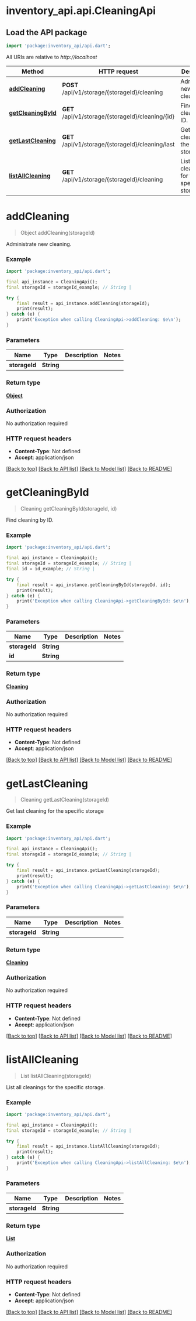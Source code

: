 # inventory_api.api.CleaningApi

## Load the API package
```dart
import 'package:inventory_api/api.dart';
```

All URIs are relative to *http://localhost*

Method | HTTP request | Description
------------- | ------------- | -------------
[**addCleaning**](CleaningApi.md#addcleaning) | **POST** /api/v1/storage/{storageId}/cleaning | Administrate new cleaning.
[**getCleaningById**](CleaningApi.md#getcleaningbyid) | **GET** /api/v1/storage/{storageId}/cleaning/{id} | Find cleaning by ID.
[**getLastCleaning**](CleaningApi.md#getlastcleaning) | **GET** /api/v1/storage/{storageId}/cleaning/last | Get last cleaning for the specific storage
[**listAllCleaning**](CleaningApi.md#listallcleaning) | **GET** /api/v1/storage/{storageId}/cleaning | List all cleanings for the specific storage.


# **addCleaning**
> Object addCleaning(storageId)

Administrate new cleaning.

### Example
```dart
import 'package:inventory_api/api.dart';

final api_instance = CleaningApi();
final storageId = storageId_example; // String | 

try {
    final result = api_instance.addCleaning(storageId);
    print(result);
} catch (e) {
    print('Exception when calling CleaningApi->addCleaning: $e\n');
}
```

### Parameters

Name | Type | Description  | Notes
------------- | ------------- | ------------- | -------------
 **storageId** | **String**|  | 

### Return type

[**Object**](Object.md)

### Authorization

No authorization required

### HTTP request headers

 - **Content-Type**: Not defined
 - **Accept**: application/json

[[Back to top]](#) [[Back to API list]](../README.md#documentation-for-api-endpoints) [[Back to Model list]](../README.md#documentation-for-models) [[Back to README]](../README.md)

# **getCleaningById**
> Cleaning getCleaningById(storageId, id)

Find cleaning by ID.

### Example
```dart
import 'package:inventory_api/api.dart';

final api_instance = CleaningApi();
final storageId = storageId_example; // String | 
final id = id_example; // String | 

try {
    final result = api_instance.getCleaningById(storageId, id);
    print(result);
} catch (e) {
    print('Exception when calling CleaningApi->getCleaningById: $e\n');
}
```

### Parameters

Name | Type | Description  | Notes
------------- | ------------- | ------------- | -------------
 **storageId** | **String**|  | 
 **id** | **String**|  | 

### Return type

[**Cleaning**](Cleaning.md)

### Authorization

No authorization required

### HTTP request headers

 - **Content-Type**: Not defined
 - **Accept**: application/json

[[Back to top]](#) [[Back to API list]](../README.md#documentation-for-api-endpoints) [[Back to Model list]](../README.md#documentation-for-models) [[Back to README]](../README.md)

# **getLastCleaning**
> Cleaning getLastCleaning(storageId)

Get last cleaning for the specific storage

### Example
```dart
import 'package:inventory_api/api.dart';

final api_instance = CleaningApi();
final storageId = storageId_example; // String | 

try {
    final result = api_instance.getLastCleaning(storageId);
    print(result);
} catch (e) {
    print('Exception when calling CleaningApi->getLastCleaning: $e\n');
}
```

### Parameters

Name | Type | Description  | Notes
------------- | ------------- | ------------- | -------------
 **storageId** | **String**|  | 

### Return type

[**Cleaning**](Cleaning.md)

### Authorization

No authorization required

### HTTP request headers

 - **Content-Type**: Not defined
 - **Accept**: application/json

[[Back to top]](#) [[Back to API list]](../README.md#documentation-for-api-endpoints) [[Back to Model list]](../README.md#documentation-for-models) [[Back to README]](../README.md)

# **listAllCleaning**
> List<Cleaning> listAllCleaning(storageId)

List all cleanings for the specific storage.

### Example
```dart
import 'package:inventory_api/api.dart';

final api_instance = CleaningApi();
final storageId = storageId_example; // String | 

try {
    final result = api_instance.listAllCleaning(storageId);
    print(result);
} catch (e) {
    print('Exception when calling CleaningApi->listAllCleaning: $e\n');
}
```

### Parameters

Name | Type | Description  | Notes
------------- | ------------- | ------------- | -------------
 **storageId** | **String**|  | 

### Return type

[**List<Cleaning>**](Cleaning.md)

### Authorization

No authorization required

### HTTP request headers

 - **Content-Type**: Not defined
 - **Accept**: application/json

[[Back to top]](#) [[Back to API list]](../README.md#documentation-for-api-endpoints) [[Back to Model list]](../README.md#documentation-for-models) [[Back to README]](../README.md)

